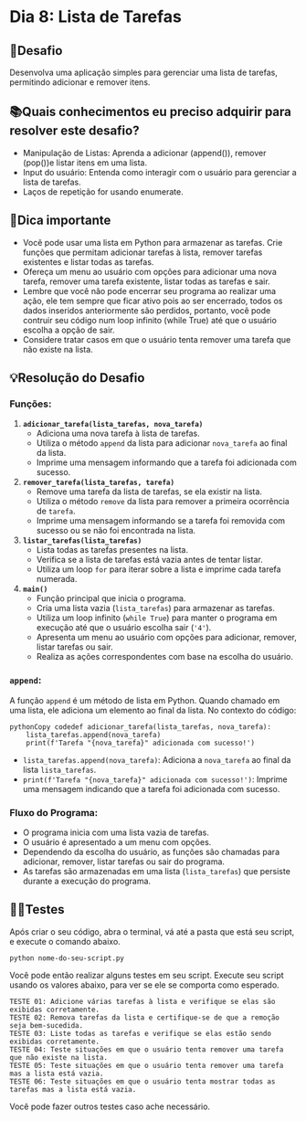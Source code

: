 # Dia 8: Lista de Tarefas

## 🎯Desafio

Desenvolva uma aplicação simples para gerenciar uma lista de tarefas, permitindo adicionar e remover itens.

## 📚Quais conhecimentos eu preciso adquirir para resolver este desafio?

- Manipulação de Listas: Aprenda a adicionar (append()), remover (pop())e listar itens em uma lista.
- Input do usuário: Entenda como interagir com o usuário para gerenciar a lista de tarefas.
- Laços de repetição for usando enumerate.

## 🔔Dica importante

- Você pode usar uma lista em Python para armazenar as tarefas. Crie funções que permitam adicionar tarefas à lista, remover tarefas existentes e listar todas as tarefas.
- Ofereça um menu ao usuário com opções para adicionar uma nova tarefa, remover uma tarefa existente, listar todas as tarefas e sair.
- Lembre que você não pode encerrar seu programa ao realizar uma ação, ele tem sempre que ficar ativo pois ao ser encerrado, todos os dados inseridos anteriormente são perdidos, portanto, você pode contruir seu código num loop infinito (while True) até que o usuário escolha a opção de sair.
- Considere tratar casos em que o usuário tenta remover uma tarefa que não existe na lista.

## 💡Resolução do Desafio

### Funções:

1. **`adicionar_tarefa(lista_tarefas, nova_tarefa)`**
   - Adiciona uma nova tarefa à lista de tarefas.
   - Utiliza o método `append` da lista para adicionar `nova_tarefa` ao final da lista.
   - Imprime uma mensagem informando que a tarefa foi adicionada com sucesso.
2. **`remover_tarefa(lista_tarefas, tarefa)`**
   - Remove uma tarefa da lista de tarefas, se ela existir na lista.
   - Utiliza o método `remove` da lista para remover a primeira ocorrência de `tarefa`.
   - Imprime uma mensagem informando se a tarefa foi removida com sucesso ou se não foi encontrada na lista.
3. **`listar_tarefas(lista_tarefas)`**
   - Lista todas as tarefas presentes na lista.
   - Verifica se a lista de tarefas está vazia antes de tentar listar.
   - Utiliza um loop `for` para iterar sobre a lista e imprime cada tarefa numerada.
4. **`main()`**
   - Função principal que inicia o programa.
   - Cria uma lista vazia (`lista_tarefas`) para armazenar as tarefas.
   - Utiliza um loop infinito (`while True`) para manter o programa em execução até que o usuário escolha sair (`'4'`).
   - Apresenta um menu ao usuário com opções para adicionar, remover, listar tarefas ou sair.
   - Realiza as ações correspondentes com base na escolha do usuário.

### `append`:

A função `append` é um método de lista em Python. Quando chamado em uma lista, ele adiciona um elemento ao final da lista. No contexto do código:

```
pythonCopy codedef adicionar_tarefa(lista_tarefas, nova_tarefa):
    lista_tarefas.append(nova_tarefa)
    print(f'Tarefa "{nova_tarefa}" adicionada com sucesso!')
```

- `lista_tarefas.append(nova_tarefa)`: Adiciona a `nova_tarefa` ao final da lista `lista_tarefas`.
- `print(f'Tarefa "{nova_tarefa}" adicionada com sucesso!')`: Imprime uma mensagem indicando que a tarefa foi adicionada com sucesso.

### Fluxo do Programa:

- O programa inicia com uma lista vazia de tarefas.
- O usuário é apresentado a um menu com opções.
- Dependendo da escolha do usuário, as funções são chamadas para adicionar, remover, listar tarefas ou sair do programa.
- As tarefas são armazenadas em uma lista (`lista_tarefas`) que persiste durante a execução do programa.


## 🕵️‍♀️Testes

Após criar o seu código, abra o terminal, vá até a pasta que está seu script, e execute o comando abaixo.

```
python nome-do-seu-script.py
```



Você pode então realizar alguns testes em seu script. Execute seu script usando os valores abaixo, para ver se ele se comporta como esperado.

```
TESTE 01: Adicione várias tarefas à lista e verifique se elas são exibidas corretamente.
TESTE 02: Remova tarefas da lista e certifique-se de que a remoção seja bem-sucedida.
TESTE 03: Liste todas as tarefas e verifique se elas estão sendo exibidas corretamente.
TESTE 04: Teste situações em que o usuário tenta remover uma tarefa que não existe na lista.
TESTE 05: Teste situações em que o usuário tenta remover uma tarefa mas a lista está vazia.
TESTE 06: Teste situações em que o usuário tenta mostrar todas as tarefas mas a lista está vazia.
```



Você pode fazer outros testes caso ache necessário.
